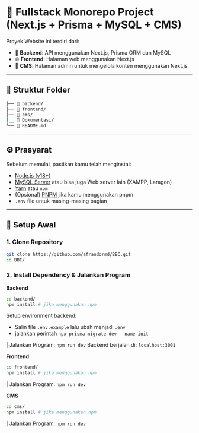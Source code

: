 # 🧩 Fullstack Monorepo Project (Next.js + Prisma + MySQL + CMS)

Proyek Website ini terdiri dari:

- 🔧 **Backend**: API menggunakan Next.js, Prisma ORM dan MySQL
- 🌐 **Frontend**: Halaman web menggunakan Next.js
- 📝 **CMS**: Halaman admin untuk mengelola konten menggunakan Next.js

---

## 📁 Struktur Folder
```bash
├── 📁 backend/ 
├── 📁 frontend/ 
├── 📁 cms/ 
|__ 📁 Dokumentasi/
└── 📄 README.md
```
---

## ⚙️ Prasyarat

Sebelum memulai, pastikan kamu telah menginstal:

- [Node.js (v18+)](https://nodejs.org/)
- [MySQL Server](https://www.mysql.com/) atau bisa juga Web server lain (XAMPP, Laragon)
- [Yarn](https://classic.yarnpkg.com/lang/en/) atau `npm`
- (Opsional) [PNPM](https://pnpm.io) jika kamu menggunakan pnpm
- `.env` file untuk masing-masing bagian

---

## 🔧 Setup Awal

### 1. Clone Repository

```bash
git clone https://github.com/afrandormd/BBC.git
cd BBC/ 
```

### 2. Install Dependency & Jalankan Program

**Backend**
```bash
cd backend/
npm install # jika menggunakan npm
```
Setup environment backend:
- Salin file `.env.example` lalu ubah menjadi `.env`
- jalankan perintah `npx prisma migrate dev --name init`

| Jalankan Program: `npm run dev`
Backend berjalan di: `localhost:3001`

**Frontend**

```bash
cd frontend/
npm install # jika menggunakan npm
```

| Jalankan Program: `npm run dev`


**CMS**

```bash
cd cms/
npm install # jika menggunakan npm
```

| Jalankan Program: `npm run dev`
